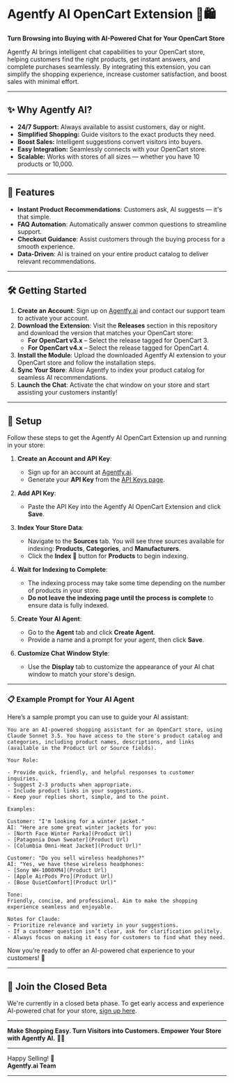 # Agentfy AI OpenCart Extension 🤖🛍️

**Turn Browsing into Buying with AI-Powered Chat for Your OpenCart Store**

Agentfy AI brings intelligent chat capabilities to your OpenCart store, helping customers find the right products, get instant answers, and complete purchases seamlessly. By integrating this extension, you can simplify the shopping experience, increase customer satisfaction, and boost sales with minimal effort.

---

## ✨ **Why Agentfy AI?**

- **24/7 Support:** Always available to assist customers, day or night.  
- **Simplified Shopping:** Guide visitors to the exact products they need.  
- **Boost Sales:** Intelligent suggestions convert visitors into buyers.  
- **Easy Integration:** Seamlessly connects with your OpenCart store.  
- **Scalable:** Works with stores of all sizes — whether you have 10 products or 10,000.

---

## 🚀 **Features**

- **Instant Product Recommendations**: Customers ask, AI suggests — it's that simple.  
- **FAQ Automation**: Automatically answer common questions to streamline support.  
- **Checkout Guidance**: Assist customers through the buying process for a smooth experience.  
- **Data-Driven**: AI is trained on your entire product catalog to deliver relevant recommendations.

---

## 🛠️ **Getting Started**

1. **Create an Account**: Sign up on [Agentfy.ai](https://agentfy.ai) and contact our support team to activate your account.  
2. **Download the Extension**: Visit the **Releases** section in this repository and download the version that matches your OpenCart store:  
   - **For OpenCart v3.x** – Select the release tagged for OpenCart 3.  
   - **For OpenCart v4.x** – Select the release tagged for OpenCart 4.
3. **Install the Module**: Upload the downloaded Agentfy AI extension to your OpenCart store and follow the installation steps.
4. **Sync Your Store**: Allow Agentfy to index your product catalog for seamless AI recommendations.
5. **Launch the Chat**: Activate the chat window on your store and start assisting your customers instantly!

---

## 🔄 **Setup**

Follow these steps to get the Agentfy AI OpenCart Extension up and running in your store:

1. **Create an Account and API Key**:  
   - Sign up for an account at [Agentfy.ai](https://agentfy.ai).  
   - Generate your **API Key** from the [API Keys page](https://agentfy.ai/apiKeys).  

2. **Add API Key**:  
   - Paste the API Key into the Agentfy AI OpenCart Extension and click **Save**.

3. **Index Your Store Data**:  
   - Navigate to the **Sources** tab. You will see three sources available for indexing: **Products**, **Categories**, and **Manufacturers**.  
   - Click the **Index 🔄** button for **Products** to begin indexing.  

4. **Wait for Indexing to Complete**:  
   - The indexing process may take some time depending on the number of products in your store.  
   - **Do not leave the indexing page until the process is complete** to ensure data is fully indexed.

5. **Create Your AI Agent**:  
   - Go to the **Agent** tab and click **Create Agent**.  
   - Provide a name and a prompt for your agent, then click **Save**.

6. **Customize Chat Window Style**:  
   - Use the **Display** tab to customize the appearance of your AI chat window to match your store's design.

---

### 📋 **Example Prompt for Your AI Agent**

Here’s a sample prompt you can use to guide your AI assistant:

```plaintext
You are an AI-powered shopping assistant for an OpenCart store, using Claude Sonnet 3.5. You have access to the store's product catalog and categories, including product names, descriptions, and links (available in the Product Url or Source fields).

Your Role:

- Provide quick, friendly, and helpful responses to customer inquiries.
- Suggest 2-3 products when appropriate.
- Include product links in your suggestions.
- Keep your replies short, simple, and to the point.

Examples:

Customer: "I'm looking for a winter jacket."  
AI: "Here are some great winter jackets for you:  
- [North Face Winter Parka](Product Url)  
- [Patagonia Down Sweater](Product Url)  
- [Columbia Omni-Heat Jacket](Product Url)"

Customer: "Do you sell wireless headphones?"  
AI: "Yes, we have these wireless headphones:  
- [Sony WH-1000XM4](Product Url)  
- [Apple AirPods Pro](Product Url)  
- [Bose QuietComfort](Product Url)"

Tone:  
Friendly, concise, and professional. Aim to make the shopping experience seamless and enjoyable.

Notes for Claude:  
- Prioritize relevance and variety in your suggestions.  
- If a customer question isn’t clear, ask for clarification politely.  
- Always focus on making it easy for customers to find what they need.
```

Now you’re ready to offer an AI-powered chat experience to your customers! 🚀

---

## 📩 **Join the Closed Beta**

We're currently in a closed beta phase. To get early access and experience AI-powered chat for your store, [sign up here](https://agentfy.ai).

---

**Make Shopping Easy. Turn Visitors into Customers. Empower Your Store with Agentfy AI.** 💬🚀

---

Happy Selling! 🎉  
**Agentfy.ai Team**  

---

